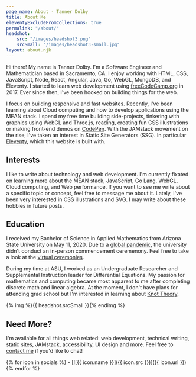 ```yaml
---
page_name: About - Tanner Dolby
title: About Me
eleventyExcludeFromCollections: true
permalink: "/about/"
headshot: 
    src: "/images/headshot3.png"
    srcSmall: "/images/headshot3-small.jpg"
layout: about.njk
---
```


Hi there! My name is Tanner Dolby. I'm a Software Engineer and Mathematician based in Sacramento, CA. I enjoy working with HTML, CSS, JavaScript, Node, React, Angular, Java, Go, WebGL, MongoDB, and Eleventy. I started to learn web development using [freeCodeCamp.org](https://freecodecamp.org) in 2017. Ever since then, I've been hooked on building things for the web.

I focus on building responsive and fast websites. Recently, I've been learning about Cloud computing and how to develop applications using the MEAN stack. I spend my free time building side-projects, tinkering with graphics using WebGL and Three.js, reading, creating fun CSS illustrations or making front-end demos on [CodePen](https://codepen.io/tannerdolby). With the JAMstack movement on the rise, I've taken an interest in Static Site Generators (SSG). In particular [Eleventy](https://11ty.dev), which this website is built with.

<h2>Interests</h2>

I like to write about technology and web development. I'm currently fixated on learning more about the MEAN stack, JavaScript, Go Lang, WebGL, Cloud computing, and Web performance. If you want to see me write about a specific topic or concept, feel free to message me about it. Lately, I've been very interested in CSS illustrations and SVG. I may write about these hobbies in future posts.

## Education
I received my Bachelor of Science in Applied Mathematics from Arizona State University on May 11, 2020. Due to a [global pandemic](https://www.cdc.gov/coronavirus/2019-ncov/index.html), the university didn't conduct an in-person commencement ceremenony. Feel free to take a look at the [virtual ceremonies](https://vgradasu.z4.web.core.windows.net/asu/III/#811351). 

During my time at ASU, I worked as an Undergraduate Researcher and Supplemental Instruction leader for Differential Equations. My passion for mathematics and computing became most apparent to me after completing discrete math and linear algebra. At the moment, I don't have plans for attending grad school but I'm interested in learning about [Knot Theory](https://en.wikipedia.org/wiki/Knot_(mathematics)).

{% img %}{{ headshot.srcSmall }}{% endimg %}

## Need More?

I'm available for all things web related: web development, technical writing, static sites, JAMstack, accessibility, UI design and more. Feel free to [contact me](/contact/) if you'd like to chat!

<div class="social-icons">
{% for icon in socials %}
- [![{{ icon.name }}]({{ icon.src }})]({{ icon.url }})
{% endfor %}
</div>